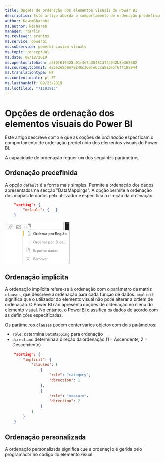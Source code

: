 ```yaml
---
title: Opções de ordenação dos elementos visuais do Power BI
description: Este artigo aborda o comportamento de ordenação predefinido dos elementos visuais do Power BI.
author: KesemSharabi
ms.author: kesharab
manager: rkarlin
ms.reviewer: sranins
ms.service: powerbi
ms.subservice: powerbi-custom-visuals
ms.topic: conceptual
ms.date: 06/18/2019
ms.openlocfilehash: a360f619428a01c4e7a30481374d042b8e368682
ms.sourcegitcommit: e2de2e8b8e78240c306fe6cca820e5f6ff188944
ms.translationtype: HT
ms.contentlocale: pt-PT
ms.lasthandoff: 09/23/2019
ms.locfileid: "71193911"
---
```

# <a name="sorting-options-for-power-bi-visuals"></a>Opções de ordenação dos elementos visuais do Power BI

Este artigo descreve como é que as opções de *ordenação* especificam o comportamento de ordenação predefinido dos elementos visuais do Power BI. 

A capacidade de ordenação requer um dos seguintes parâmetros.

## <a name="default-sorting"></a>Ordenação predefinida

A opção `default` é a forma mais simples. Permite a ordenação dos dados apresentados na secção "DataMappings". A opção permite a ordenação dos mapas de dados pelo utilizador e especifica a direção da ordenação.

```json
    "sorting": {
        "default": {   }
    }
```

![Opções de ordenação no menu de contexto](./media/sorting.png)

## <a name="implicit-sorting"></a>Ordenação implícita

A ordenação implícita refere-se à ordenação com o parâmetro de matriz `clauses`, que descreve a ordenação para cada função de dados. `implicit` significa que o utilizador do elemento visual não pode alterar a ordem de ordenação. O Power BI não apresenta opções de ordenação no menu do elemento visual. No entanto, o Power BI classifica os dados de acordo com as definições especificadas.

Os parâmetros `clauses` podem conter vários objetos com dois parâmetros:

- `role`: determina `DataMapping` para ordenação
- `direction`: determina a direção da ordenação (1 = Ascendente, 2 = Descendente)

```json
    "sorting": {
        "implicit": {
            "clauses": [
                {
                    "role": "category",
                    "direction": 1
                },
                {
                    "role": "measure",
                    "direction": 2
                }
            ]
        }
    }
```

## <a name="custom-sorting"></a>Ordenação personalizada

A ordenação personalizada significa que a ordenação é gerida pelo programador no código do elemento visual.
